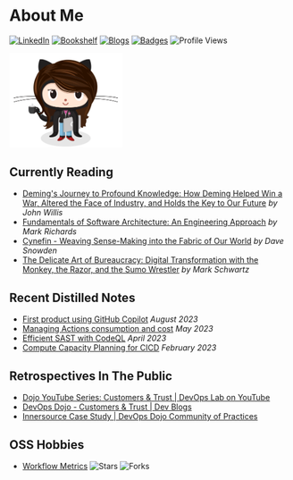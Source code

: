  # About Me 

[![LinkedIn](https://img.shields.io/badge/My-Resume-0077b5.svg?style=flat-square)](https://www.linkedin.com/in/kittychiu/)
[![Bookshelf](https://img.shields.io/badge/Current-Readings-beige.svg?style=flat-square)](https://www.goodreads.com/review/list/78391748-kitty-chiu?shelf=currently-reading&sort=date_updated)
[![Blogs](https://img.shields.io/badge/Distilled-Notes-olive.svg?style=flat-square)](https://kittychiu.github.io/)
[![Badges](https://img.shields.io/badge/Padawan-Badges-maroon.svg?style=flat-square)](https://www.credly.com/users/kittychiu/badges?sort=-state_updated_at)
![Profile Views](https://komarev.com/ghpvc/?username=kittychiu&style=flat-square&color=ff69b4&label=Views)

<a href="https://kittychiu.github.io" target="_blank"><img src="femalecodertocat_asian.png" alt="Female Architect" title="Alma Mater" width="40%"/></a>
<!--  
https://octodex.github.com/images/femalecodertocat.png
-->

## Currently Reading
<ul>
<!-- GOODREADS-LIST:START -->
<li><a href="https://www.goodreads.com/review/show/5779275308?utm_medium=api&utm_source=rss">Deming's Journey to Profound Knowledge: How Deming Helped Win a War, Altered the Face of Industry, and Holds the Key to Our Future</a>  <i>by John Willis</i></li>
<li><a href="https://www.goodreads.com/review/show/5284161505?utm_medium=api&utm_source=rss">Fundamentals of Software Architecture: An Engineering Approach</a>  <i>by Mark   Richards</i></li>
<li><a href="https://www.goodreads.com/review/show/4527929240?utm_medium=api&utm_source=rss">Cynefin - Weaving Sense-Making into the Fabric of Our World</a>  <i>by Dave Snowden</i></li>
<li><a href="https://www.goodreads.com/review/show/3615013844?utm_medium=api&utm_source=rss">The Delicate Art of Bureaucracy: Digital Transformation with the Monkey, the Razor, and the Sumo Wrestler</a>  <i>by Mark  Schwartz</i></li>
<!-- GOODREADS-LIST:END -->
</ul>

## Recent Distilled Notes
<ul>
<!-- BLOG-POST-LIST:START --><li><a href="/posts/first-project-using-github-copilot/">First product using GitHub Copilot</a>  <i>August 2023</i></li><li><a href="/posts/managing-actions-consumption/">Managing Actions consumption and cost</a>  <i>May 2023</i></li><li><a href="/posts/efficient-sast-codeql/">Efficient SAST with CodeQL</a>  <i>April 2023</i></li><li><a href="/posts/cicd-compute-capacity-planning/">Compute Capacity Planning for CICD</a>  <i>February 2023</i></li><!-- BLOG-POST-LIST:END -->
</ul>

## Retrospectives In The Public

- [Dojo YouTube Series: Customers & Trust | DevOps Lab on YouTube](https://youtu.be/6VhtozP3K0A)
- [DevOps Dojo - Customers & Trust | Dev Blogs](https://aka.ms/DevOpsLab/Dojo/Customers)
- [Innersource Case Study | DevOps Dojo Community of Practices](https://innersourcecommons.org/stories/microsoft/)

## OSS Hobbies

- [Workflow Metrics](https://github.com/KittyChiu/workflow-metrics) ![Stars](https://img.shields.io/github/stars/kittychiu/workflow-metrics?color=pink&style=social) ![Forks](https://img.shields.io/github/forks/kittychiu/workflow-metrics?color=pink&style=social)

